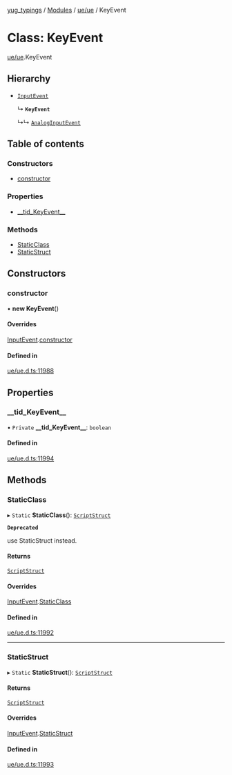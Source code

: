 [yug_typings](../README.md) / [Modules](../modules.md) / [ue/ue](../modules/ue_ue.md) / KeyEvent

# Class: KeyEvent

[ue/ue](../modules/ue_ue.md).KeyEvent

## Hierarchy

- [`InputEvent`](ue_ue.InputEvent.md)

  ↳ **`KeyEvent`**

  ↳↳ [`AnalogInputEvent`](ue_ue.AnalogInputEvent.md)

## Table of contents

### Constructors

- [constructor](ue_ue.KeyEvent.md#constructor)

### Properties

- [\_\_tid\_KeyEvent\_\_](ue_ue.KeyEvent.md#__tid_keyevent__)

### Methods

- [StaticClass](ue_ue.KeyEvent.md#staticclass)
- [StaticStruct](ue_ue.KeyEvent.md#staticstruct)

## Constructors

### constructor

• **new KeyEvent**()

#### Overrides

[InputEvent](ue_ue.InputEvent.md).[constructor](ue_ue.InputEvent.md#constructor)

#### Defined in

[ue/ue.d.ts:11988](https://github.com/YugMetaverse/yug_typings/blob/b7d9b19/ue/ue.d.ts#L11988)

## Properties

### \_\_tid\_KeyEvent\_\_

• `Private` **\_\_tid\_KeyEvent\_\_**: `boolean`

#### Defined in

[ue/ue.d.ts:11994](https://github.com/YugMetaverse/yug_typings/blob/b7d9b19/ue/ue.d.ts#L11994)

## Methods

### StaticClass

▸ `Static` **StaticClass**(): [`ScriptStruct`](ue_ue.ScriptStruct.md)

**`Deprecated`**

use StaticStruct instead.

#### Returns

[`ScriptStruct`](ue_ue.ScriptStruct.md)

#### Overrides

[InputEvent](ue_ue.InputEvent.md).[StaticClass](ue_ue.InputEvent.md#staticclass)

#### Defined in

[ue/ue.d.ts:11992](https://github.com/YugMetaverse/yug_typings/blob/b7d9b19/ue/ue.d.ts#L11992)

___

### StaticStruct

▸ `Static` **StaticStruct**(): [`ScriptStruct`](ue_ue.ScriptStruct.md)

#### Returns

[`ScriptStruct`](ue_ue.ScriptStruct.md)

#### Overrides

[InputEvent](ue_ue.InputEvent.md).[StaticStruct](ue_ue.InputEvent.md#staticstruct)

#### Defined in

[ue/ue.d.ts:11993](https://github.com/YugMetaverse/yug_typings/blob/b7d9b19/ue/ue.d.ts#L11993)
